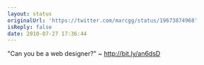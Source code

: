 ```yaml
---
layout: status
originalUrl: 'https://twitter.com/marcgg/status/19673874968'
isReply: false
date: 2010-07-27 17:36:44
---
```


"Can you be a web designer?" ~ http://bit.ly/an6dsD
